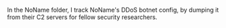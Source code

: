 In the NoName folder, I track NoName's DDoS botnet config, by dumping it from their C2 servers for fellow security researchers.
